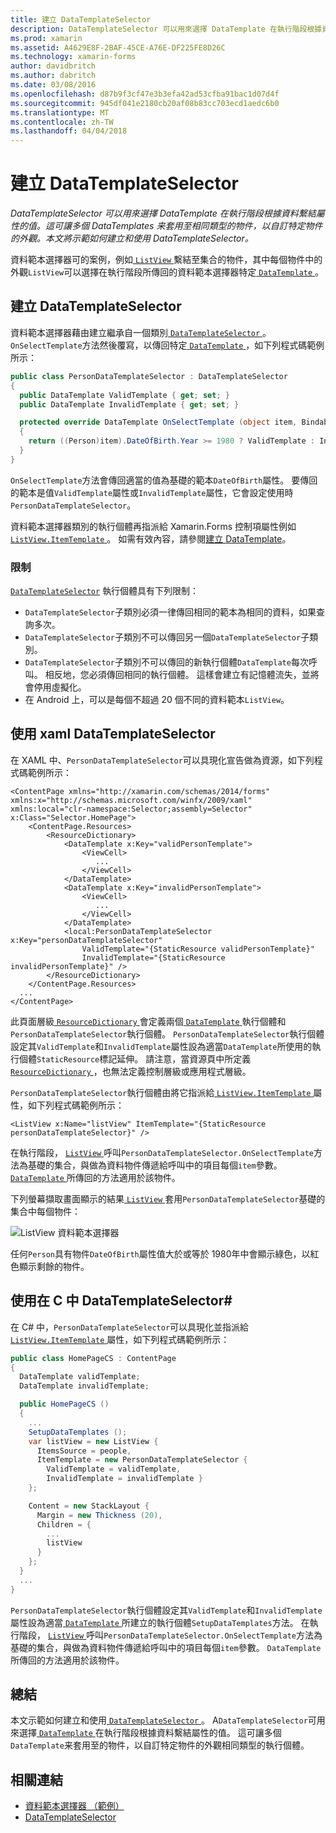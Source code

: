 ```yaml
---
title: 建立 DataTemplateSelector
description: DataTemplateSelector 可以用來選擇 DataTemplate 在執行階段根據資料繫結屬性的值。 這可讓多個 DataTemplates 来套用至相同類型的物件，以自訂特定物件的外觀。 本文將示範如何建立和使用 DataTemplateSelector。
ms.prod: xamarin
ms.assetid: A4629E8F-2BAF-45CE-A76E-DF225FE8D26C
ms.technology: xamarin-forms
author: davidbritch
ms.author: dabritch
ms.date: 03/08/2016
ms.openlocfilehash: d87b9f3cf47e3b3efa42ad53cfba91bac1d07d4f
ms.sourcegitcommit: 945df041e2180cb20af08b83cc703ecd1aedc6b0
ms.translationtype: MT
ms.contentlocale: zh-TW
ms.lasthandoff: 04/04/2018
---
```

# <a name="creating-a-datatemplateselector"></a>建立 DataTemplateSelector

_DataTemplateSelector 可以用來選擇 DataTemplate 在執行階段根據資料繫結屬性的值。這可讓多個 DataTemplates 来套用至相同類型的物件，以自訂特定物件的外觀。本文將示範如何建立和使用 DataTemplateSelector。_

資料範本選擇器可的案例，例如[ `ListView` ](https://developer.xamarin.com/api/type/Xamarin.Forms.ListView/)繫結至集合的物件，其中每個物件中的外觀`ListView`可以選擇在執行階段所傳回的資料範本選擇器特定[ `DataTemplate` ](https://developer.xamarin.com/api/type/Xamarin.Forms.DataTemplate/)。

## <a name="creating-a-datatemplateselector"></a>建立 DataTemplateSelector

資料範本選擇器藉由建立繼承自一個類別[ `DataTemplateSelector` ](https://developer.xamarin.com/api/type/Xamarin.Forms.DataTemplateSelector/)。 `OnSelectTemplate`方法然後覆寫，以傳回特定[ `DataTemplate` ](https://developer.xamarin.com/api/type/Xamarin.Forms.DataTemplate/)，如下列程式碼範例所示：

```csharp
public class PersonDataTemplateSelector : DataTemplateSelector
{
  public DataTemplate ValidTemplate { get; set; }
  public DataTemplate InvalidTemplate { get; set; }

  protected override DataTemplate OnSelectTemplate (object item, BindableObject container)
  {
    return ((Person)item).DateOfBirth.Year >= 1980 ? ValidTemplate : InvalidTemplate;
  }
}
```

`OnSelectTemplate`方法會傳回適當的值為基礎的範本`DateOfBirth`屬性。 要傳回的範本是值`ValidTemplate`屬性或`InvalidTemplate`屬性，它會設定使用時`PersonDataTemplateSelector`。

資料範本選擇器類別的執行個體再指派給 Xamarin.Forms 控制項屬性例如[ `ListView.ItemTemplate` ](https://developer.xamarin.com/api/type/Xamarin.Forms.ItemsView%3CTVisual%3E/)。 如需有效內容，請參閱[建立 DataTemplate](~/xamarin-forms/app-fundamentals/templates/data-templates/creating.md)。

### <a name="limitations"></a>限制

[`DataTemplateSelector`](https://developer.xamarin.com/api/type/Xamarin.Forms.DataTemplateSelector/) 執行個體具有下列限制：

- `DataTemplateSelector`子類別必須一律傳回相同的範本為相同的資料，如果查詢多次。
- `DataTemplateSelector`子類別不可以傳回另一個`DataTemplateSelector`子類別。
- `DataTemplateSelector`子類別不可以傳回的新執行個體`DataTemplate`每次呼叫。 相反地，您必須傳回相同的執行個體。 這樣會建立有記憶體流失，並將會停用虛擬化。
- 在 Android 上，可以是每個不超過 20 個不同的資料範本`ListView`。

## <a name="consuming-a-datatemplateselector-in-xaml"></a>使用 xaml DataTemplateSelector

在 XAML 中、`PersonDataTemplateSelector`可以具現化宣告做為資源，如下列程式碼範例所示：

```xaml
<ContentPage xmlns="http://xamarin.com/schemas/2014/forms" xmlns:x="http://schemas.microsoft.com/winfx/2009/xaml" xmlns:local="clr-namespace:Selector;assembly=Selector" x:Class="Selector.HomePage">
    <ContentPage.Resources>
        <ResourceDictionary>
            <DataTemplate x:Key="validPersonTemplate">
                <ViewCell>
                   ...
                </ViewCell>
            </DataTemplate>
            <DataTemplate x:Key="invalidPersonTemplate">
                <ViewCell>
                   ...
                </ViewCell>
            </DataTemplate>
            <local:PersonDataTemplateSelector x:Key="personDataTemplateSelector"
                ValidTemplate="{StaticResource validPersonTemplate}"
                InvalidTemplate="{StaticResource invalidPersonTemplate}" />
        </ResourceDictionary>
    </ContentPage.Resources>
  ...
</ContentPage>
```

此頁面層級[ `ResourceDictionary` ](https://developer.xamarin.com/api/type/Xamarin.Forms.ResourceDictionary/)會定義兩個[ `DataTemplate` ](https://developer.xamarin.com/api/type/Xamarin.Forms.DataTemplate/)執行個體和`PersonDataTemplateSelector`執行個體。 `PersonDataTemplateSelector`執行個體設定其`ValidTemplate`和`InvalidTemplate`屬性設為適當`DataTemplate`所使用的執行個體`StaticResource`標記延伸。 請注意，當資源頁中所定義[ `ResourceDictionary` ](https://developer.xamarin.com/api/type/Xamarin.Forms.ResourceDictionary/)，也無法定義控制層級或應用程式層級。

`PersonDataTemplateSelector`執行個體由將它指派給[ `ListView.ItemTemplate` ](https://developer.xamarin.com/api/type/Xamarin.Forms.ItemsView%3CTVisual%3E/)屬性，如下列程式碼範例所示：

```xaml
<ListView x:Name="listView" ItemTemplate="{StaticResource personDataTemplateSelector}" />
```

在執行階段， [ `ListView` ](https://developer.xamarin.com/api/type/Xamarin.Forms.ListView/)呼叫`PersonDataTemplateSelector.OnSelectTemplate`方法為基礎的集合，與做為資料物件傳遞給呼叫中的項目每個`item`參數。 [ `DataTemplate` ](https://developer.xamarin.com/api/type/Xamarin.Forms.DataTemplate/)所傳回的方法適用於該物件。

下列螢幕擷取畫面顯示的結果[ `ListView` ](https://developer.xamarin.com/api/type/Xamarin.Forms.ListView/)套用`PersonDataTemplateSelector`基礎的集合中每個物件：

![](selector-images/data-template-selector.png "ListView 資料範本選擇器")

任何`Person`具有物件`DateOfBirth`屬性值大於或等於 1980年中會顯示綠色，以紅色顯示剩餘的物件。

## <a name="consuming-a-datatemplateselector-in-cnum"></a>使用在 C 中 DataTemplateSelector&num;

在 C# 中，`PersonDataTemplateSelector`可以具現化並指派給[ `ListView.ItemTemplate` ](https://developer.xamarin.com/api/type/Xamarin.Forms.ItemsView%3CTVisual%3E/)屬性，如下列程式碼範例所示：

```csharp
public class HomePageCS : ContentPage
{
  DataTemplate validTemplate;
  DataTemplate invalidTemplate;

  public HomePageCS ()
  {
    ...
    SetupDataTemplates ();
    var listView = new ListView {
      ItemsSource = people,
      ItemTemplate = new PersonDataTemplateSelector {
        ValidTemplate = validTemplate,
        InvalidTemplate = invalidTemplate }
    };

    Content = new StackLayout {
      Margin = new Thickness (20),
      Children = {
        ...
        listView
      }
    };
  }
  ...  
}
```

`PersonDataTemplateSelector`執行個體設定其`ValidTemplate`和`InvalidTemplate`屬性設為適當[ `DataTemplate` ](https://developer.xamarin.com/api/type/Xamarin.Forms.DataTemplate/)所建立的執行個體`SetupDataTemplates`方法。 在執行階段， [ `ListView` ](https://developer.xamarin.com/api/type/Xamarin.Forms.ListView/)呼叫`PersonDataTemplateSelector.OnSelectTemplate`方法為基礎的集合，與做為資料物件傳遞給呼叫中的項目每個`item`參數。 `DataTemplate`所傳回的方法適用於該物件。

## <a name="summary"></a>總結

本文示範如何建立和使用[ `DataTemplateSelector` ](https://developer.xamarin.com/api/type/Xamarin.Forms.DataTemplateSelector/)。 A`DataTemplateSelector`可用來選擇[ `DataTemplate` ](https://developer.xamarin.com/api/type/Xamarin.Forms.DataTemplate/)在執行階段根據資料繫結屬性的值。 這可讓多個`DataTemplate`来套用至的物件，以自訂特定物件的外觀相同類型的執行個體。


## <a name="related-links"></a>相關連結

- [資料範本選擇器 （範例）](https://developer.xamarin.com/samples/xamarin-forms/templates/datatemplateselector/)
- [DataTemplateSelector](https://developer.xamarin.com/api/type/Xamarin.Forms.DataTemplateSelector/)

